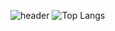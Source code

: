![header](https://capsule-render.vercel.app/api?type=waving&color=0:0080ff,50:43c8b0&height=300&section=header&text=WELCOM&fontSize=95&fontAlign=50&animate,fadeIn&fontColor=f7e2df)
![Top Langs](https://github-readme-stats.vercel.app/api/top-langs/?username=DDOngYeop&layout=compact)

